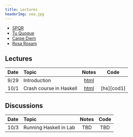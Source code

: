 ```yaml
---
title: Lectures
headerImg: sea.jpg
---
```


* [SPQR](lectures/spqr.html)
* [Tu Quoque](lectures/2012-12-07-tu-quoque.html)
* [Carpe Diem](posts/2012-11-28-carpe-diem.html)
* [Rosa Rosam](posts/2012-10-07-rosa-rosa-rosam.html)


## Lectures

| Date       | Topic                    | Notes         |  Code      |
|:-----------|:-------------------------|:-------------:|:----------:|
| 9/29       | Introduction             | [html][lec1]  |            | 
| 10/1       | Crash course in Haskell  | [html][lec2]  | [hs][cod1] | 


## Discussions 

| Date       | Topic                    | Notes         |  Code      |
|:-----------|:-------------------------|:-------------:|:----------:|
| 10/3       | Running Haskell in Lab   | TBD           | TBD        | 

[lec1]: lectures/01-introduction.html
[lec2]: lectures/02-haskell.html

